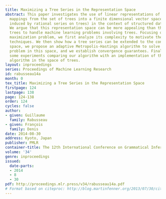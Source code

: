 ```yaml
---
title: Maximizing a Tree Series in the Representation Space
abstract: This paper investigates the use of linear representations of trees (i.e.
  mappings from the set of trees into a finite dimensional vector space which are
  induced by rational series on trees) in the context of structured data learning.
  We argue that this representation space can be more appealing than the space of
  trees to handle machine learning problems involving trees. Focusing on a tree series
  maximization problem, we first analyze its complexity to motivate the use of approximation
  techniques. We then show how a tree series can be extended to the continuous representation
  space, we propose an adaptive Metropolis-Hastings algorithm to solve the maximization
  problem in this space, and we establish convergence guarantees. Finally, we provide
  some experiments comparing our algorithm with an implementation of the Metropolis-Hastings
  algorithm in the space of trees.
layout: inproceedings
series: Proceedings of Machine Learning Research
id: rabusseau14a
month: 0
tex_title: Maximizing a Tree Series in the Representation Space
firstpage: 124
lastpage: 138
page: 124-138
order: 124
cycles: false
author:
- given: Guillaume
  family: Rabusseau
- given: François
  family: Denis
date: 2014-08-30
address: Kyoto, Japan
publisher: PMLR
container-title: The 12th International Conference on Grammatical Inference
volume: '34'
genre: inproceedings
issued:
  date-parts:
  - 2014
  - 8
  - 30
pdf: http://proceedings.mlr.press/v34/rabusseau14a.pdf
# Format based on citeproc: http://blog.martinfenner.org/2013/07/30/citeproc-yaml-for-bibliographies/
---
```

